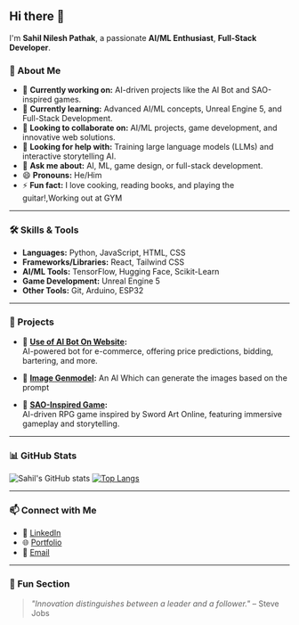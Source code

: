 ## Hi there 👋

I'm **Sahil Nilesh Pathak**, a passionate **AI/ML Enthusiast**, **Full-Stack Developer**.  

### 🚀 About Me
- 🔭 **Currently working on:** AI-driven projects like the AI Bot and SAO-inspired games.  
- 🌱 **Currently learning:** Advanced AI/ML concepts, Unreal Engine 5, and Full-Stack Development.  
- 👯 **Looking to collaborate on:** AI/ML projects, game development, and innovative web solutions.  
- 🤔 **Looking for help with:** Training large language models (LLMs) and interactive storytelling AI.  
- 💬 **Ask me about:** AI, ML, game design, or full-stack development.  
- 😄 **Pronouns:** He/Him  
- ⚡ **Fun fact:** I love cooking, reading books, and playing the guitar!,Working out at GYM   

---

### 🛠️ Skills & Tools
- **Languages:** Python, JavaScript, HTML, CSS  
- **Frameworks/Libraries:** React, Tailwind CSS  
- **AI/ML Tools:** TensorFlow, Hugging Face, Scikit-Learn  
- **Game Development:** Unreal Engine 5  
- **Other Tools:** Git, Arduino, ESP32  

---

### 🌟 Projects
- 🔹 **[Use of AI Bot On Website](https://github.com/sahil454521/ai-ecommerce):**  
  AI-powered bot for e-commerce, offering price predictions, bidding, bartering, and more.

- 🔹 **[Image Genmodel](https://github.com/sahil454521/LLM):**
  An AI Which can generate the images based on the prompt
  
- 🔹 **[SAO-Inspired Game](https://github.com/sahil454521/SAO-Game):**  
  AI-driven RPG game inspired by Sword Art Online, featuring immersive gameplay and storytelling.


---

### 📊 GitHub Stats
![Sahil's GitHub stats](https://github-readme-stats.vercel.app/api?username=sahil454521&show_icons=true&theme=radical)
[![Top Langs](https://github-readme-stats.vercel.app/api/top-langs/?username=sahil454521&layout=compact&theme=radical)](https://github.com/anuraghazra/github-readme-stats)

---

### 📫 Connect with Me
- 💼 [LinkedIn](https://www.linkedin.com/in/sahil-pathak-98a523202/)  
- 🌐 [Portfolio]()  
- 📧 [Email](mailto:sahilpathak2005@gmail.com)  

---

### 🌈 Fun Section
> _"Innovation distinguishes between a leader and a follower."_ – Steve Jobs  
